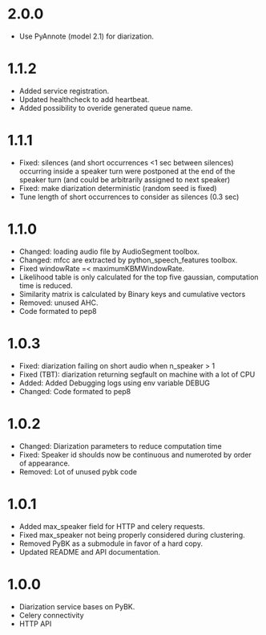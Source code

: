 # 2.0.0
- Use PyAnnote (model 2.1) for diarization.

# 1.1.2
- Added service registration.
- Updated healthcheck to add heartbeat.
- Added possibility to overide generated queue name.
# 1.1.1
- Fixed: silences (and short occurrences <1 sec between silences) occurring inside a speaker turn were postponed at the end of the speaker turn (and could be arbitrarily assigned to next speaker)
- Fixed: make diarization deterministic (random seed is fixed)
- Tune length of short occurrences to consider as silences (0.3 sec)

# 1.1.0
- Changed: loading audio file by AudioSegment toolbox. 
- Changed: mfcc are extracted by python_speech_features toolbox.
- Fixed windowRate =< maximumKBMWindowRate.
- Likelihood table is only calculated for the top five gaussian, computation time is reduced.
- Similarity matrix is calculated by Binary keys and cumulative vectors
- Removed: unused AHC.
- Code formated to pep8

# 1.0.3
- Fixed: diarization failing on short audio when n_speaker > 1
- Fixed (TBT): diarization returning segfault on machine with a lot of CPU
- Added: Added Debugging logs using env variable DEBUG
- Changed: Code formated to pep8

# 1.0.2
- Changed: Diarization parameters to reduce computation time
- Fixed: Speaker id shoulds now be continuous and numeroted by order of appearance. 
- Removed: Lot of unused pybk code

# 1.0.1
- Added max_speaker field for HTTP and celery requests.
- Fixed max_speaker not being properly considered during clustering.
- Removed PyBK as a submodule in favor of a hard copy.
- Updated README and API documentation.

# 1.0.0
- Diarization service bases on PyBK.
- Celery connectivity
- HTTP API